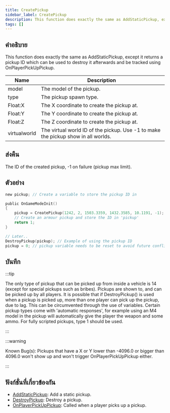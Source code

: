 ```yaml
---
title: CreatePickup
sidebar_label: CreatePickup
description: This function does exactly the same as AddStaticPickup, except it returns a pickup ID which can be used to destroy it afterwards and be tracked using OnPlayerPickUpPickup.
tags: []
---
```


## คำอธิบาย

This function does exactly the same as AddStaticPickup, except it returns a pickup ID which can be used to destroy it afterwards and be tracked using OnPlayerPickUpPickup.

| Name         | Description                                                                       |
| ------------ | --------------------------------------------------------------------------------- |
| model        | The model of the pickup.                                                          |
| type         | The pickup spawn type.                                                            |
| Float:X      | The X coordinate to create the pickup at.                                         |
| Float:Y      | The Y coordinate to create the pickup at.                                         |
| Float:Z      | The Z coordinate to create the pickup at.                                         |
| virtualworld | The virtual world ID of the pickup. Use -1 to make the pickup show in all worlds. |

## ส่งคืน

The ID of the created pickup, -1 on failure (pickup max limit).

## ตัวอย่าง

```c
new pickup; // Create a variable to store the pickup ID in

public OnGameModeInit()
{
    pickup = CreatePickup(1242, 2, 1503.3359, 1432.3585, 10.1191, -1);
    // Create an armour pickup and store the ID in 'pickup'
    return 1;
}

// Later..
DestroyPickup(pickup); // Example of using the pickup ID
pickup = 0; // pickup variable needs to be reset to avoid future conflicts
```

## บันทึก

:::tip

The only type of pickup that can be picked up from inside a vehicle is 14 (except for special pickups such as bribes). Pickups are shown to, and can be picked up by all players. It is possible that if DestroyPickup() is used when a pickup is picked up, more than one player can pick up the pickup, due to lag. This can be circumvented through the use of variables. Certain pickup types come with 'automatic responses', for example using an M4 model in the pickup will automatically give the player the weapon and some ammo. For fully scripted pickups, type 1 should be used.

:::

:::warning

Known Bug(s): Pickups that have a X or Y lower than -4096.0 or bigger than 4096.0 won't show up and won't trigger OnPlayerPickUpPickup either.

:::

## ฟังก์ชั่นที่เกี่ยวข้องกัน

- [AddStaticPickup](../../scripting/functions/AddStaticPickup.md): Add a static pickup.
- [DestroyPickup](../../scripting/functions/DestroyPickup.md): Destroy a pickup.
- [OnPlayerPickUpPickup](../../scripting/callbacks/OnPlayerPickUpPickup.md): Called when a player picks up a pickup.
